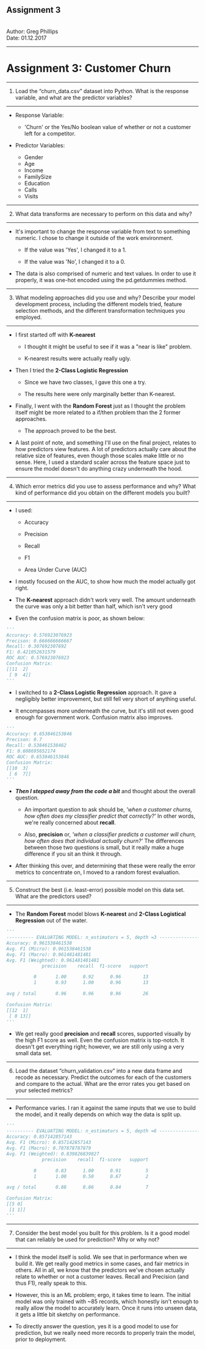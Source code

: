 <h2><b>Assignment 3</b></h2>
<br>
Author: Greg Phillips</br>   
Date:   01.12.2017
<hr>

Assignment 3: Customer Churn
==============================================

<hr>

1) Load the “churn_data.csv” dataset into Python. What is the response variable, and what are the predictor variables?
-----------------------------------------------------------------------------------------------------------

+ Response Variable: 
	
	+ 'Churn' or the Yes/No boolean value of whether or not a customer left for a competitor. 

+ Predictor Variables:

	+ Gender
	+ Age
	+ Income
	+ FamilySize
	+ Education
	+ Calls
	+ Visits

<hr>

2) What data transforms are necessary to perform on this data and why?
----------------------------------------------------------------------

+ It's important to change the response variable from text to something numeric. I chose to change it outside of the work environment. 

	+ If the value was 'Yes', I changed it to a 1. 

	+ If the value was 'No', I changed it to a 0.

+ The data is also comprised of numeric and text values. In order to use it properly, it was one-hot encoded using the pd.getdummies method. 

<hr>

3) What modeling approaches did you use and why? Describe your model development process, including the different models tried, feature selection methods, and the different transformation techniques you employed. 
--------------------------------------------------------------------------------------------------------

+ I first started off with <b>K-nearest</b>

	+ I thought it might be useful to see if it was a "near is like" problem. 

	+ K-nearest results were actually really ugly.

+ Then I tried the <b>2-Class Logistic Regression</b>

	+ Since we have two classes, I gave this one a try. 

	+ The results here were only marginally better than K-nearest. 

+ Finally, I went with the <b>Random Forest</b> just as I thought the problem itself might be more related to a if/then problem than the 2 former approaches. 
	
	+ The approach proved to be the best. 

+ A last point of note, and something I'll use on the final project, relates to how predictors view features. A lot of predictors actually care about the relative size of features, even though those scales make little or no sense. Here, I used a standard scaler across the feature space just to ensure the model doesn't do anything crazy underneath the hood. 

<hr> 

4) Which error metrics did you use to assess performance and why? What kind of performance did you obtain
on the different models you built?
--------------------------------------------------------------------------------------------------------

+ I used:

	+ Accuracy

	+ Precision

	+ Recall

	+ F1

	+ Area Under Curve (AUC)

+ I mostly focused on the AUC, to show how much the model actually got right. 

+ The <b>K-nearest</b> approach didn't work very well. The amount underneath the curve was only a bit better than half, which isn't very good

+ Even the confusion matrix is poor, as shown below:


```python
'''
Accuracy: 0.576923076923
Precison: 0.666666666667
Recall: 0.307692307692
F1: 0.421052631579
ROC AUC: 0.576923076923
Confusion Matrix:
[[11  2]
 [ 9  4]]
'''
```


+ I switched to a <b>2-Class Logistic Regression</b> approach. It gave a negligibly better improvement, but still fell very short of anything useful. 

+ It encompasses more underneath the curve, but it's still not even good enough for government work. Confusion matrix also improves. 

```python
'''
Accuracy: 0.653846153846
Precison: 0.7
Recall: 0.538461538462
F1: 0.608695652174
ROC AUC: 0.653846153846
Confusion Matrix:
[[10  3]
 [ 6  7]]
'''
```

+ <b><i>Then I stepped away from the code a bit</i></b> and thought about the overall question. 

	+ An important question to ask should be, <i>'when a customer churns, how often does my classifier predict that correctly?'</i> In other words, we're really concerned about <b>recall</b>. 

	+ Also, <b>precision</b> or, <i>'when a classifier predicts a customer will churn, how often does that individual actually churn?'</i> The differences between those two questions is small, but it really make a huge difference if you sit an think it through. 

+ After thinking this over, and determining that these were really the error metrics to concentrate on, I moved to a random forest evaluation. 

<hr>

5) Construct the best (i.e. least-error) possible model on this data set. What are the predictors used?
-------------------------------------------------------------------------------------------------------

+ The <b>Random Forest</b> model blows <b>K-nearest</b> and <b>2-Class Logistical Regression</b> out of the water. 

```python
'''
---------- EVALUATING MODEL: n_estimators = 5, depth =3 -------------------
Accuracy: 0.961538461538
Avg. F1 (Micro): 0.961538461538
Avg. F1 (Macro): 0.961481481481
Avg. F1 (Weighted): 0.961481481481
             precision    recall  f1-score   support

          0       1.00      0.92      0.96        13
          1       0.93      1.00      0.96        13

avg / total       0.96      0.96      0.96        26

Confusion Matrix:
[[12  1]
 [ 0 13]]
'''

```

+ We get really good <b>precision</b> and <b>recall</b> scores, supported visually by the high F1 score as well. Even the confusion matrix is top-notch. It doesn't get everything right; however, we are still only using a very small data set. 

<hr>

6) Load the dataset “churn_validation.csv” into a new data frame and recode as necessary. Predict the
outcomes for each of the customers and compare to the actual. What are the error rates you get based on
your selected metrics?
-------------------------------------------------------------------------------------------------------

+ Performance varies. I ran it against the same inputs that we use to build the model, and it really depends on which way the data is split up. 

```python
'''
---------- EVALUATING MODEL: n_estimators = 5, depth =6 -------------------
Accuracy: 0.857142857143
Avg. F1 (Micro): 0.857142857143
Avg. F1 (Macro): 0.787878787879
Avg. F1 (Weighted): 0.839826839827
             precision    recall  f1-score   support

          0       0.83      1.00      0.91         5
          1       1.00      0.50      0.67         2

avg / total       0.88      0.86      0.84         7

Confusion Matrix:
[[5 0]
 [1 1]]
'''
```

<hr>

7) Consider the best model you built for this problem. Is it a good model that can reliably be used for
prediction? Why or why not?
-------------------------------------------------------------------------------------------------------

+ I think the model itself is solid. We see that in performance when we build it. We get really good metrics in some cases, and fair metrics in others. All in all, we know that the predictors we've chosen actually relate to whether or not a customer leaves. Recall and Precision (and thus F1), really speak to this. 

+ However, this is an ML problem; ergo, it takes time to learn. The initial model was only trained with ~85 records, which honestly isn't enough to really allow the model to accurately learn. Once it runs into unseen data, it gets a little bit sketchy on performance. 

+ To directly answer the question, yes it is a good model to use for prediction, but we really need more records to properly train the model, prior to deployment.  